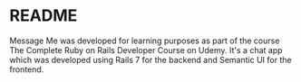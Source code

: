 # README

Message Me was developed for learning purposes as part of the course The Complete Ruby on Rails Developer Course on Udemy. It's a chat app which was developed using Rails 7 for the backend and Semantic UI for the frontend.
